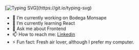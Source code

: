 <lottie-player src="https://assets6.lottiefiles.com/packages/lf20_jHIZ5l.json"  background="transparent"  speed="1"  style="width: 300px; height: 300px;"  loop controls autoplay></lottie-player>


[![Typing SVG](https://readme-typing-svg.herokuapp.com?color=%23F771D0&center=true&vCenter=true&lines=Welcome+to+Aimy's+github;)](https://git.io/typing-svg)




- 🔭 I’m currently working on Bodega Monsape
- 🌱 I’m currently learning React
- 💬 Ask me about Frontend
- 📫 How to reach me: <a href= "https://www.linkedin.com/in/aime-pelozo/">Linkedin</a> 
- ⚡ Fun fact: Fresh air lover, although I prefer my computer.
